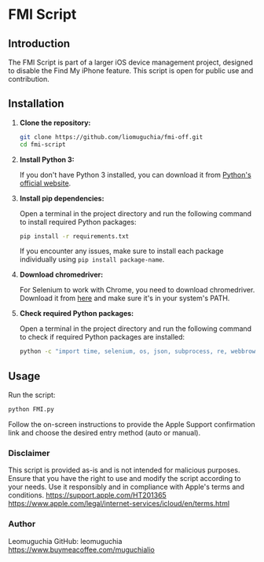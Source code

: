 # FMI Script

## Introduction

The FMI Script is part of a larger iOS device management project, designed to disable the Find My iPhone feature. This script is open for public use and contribution.

## Installation

1. **Clone the repository:**
    ```bash
    git clone https://github.com/liomuguchia/fmi-off.git
    cd fmi-script
    ```

2. **Install Python 3:**

    If you don't have Python 3 installed, you can download it from [Python's official website](https://www.python.org/downloads/).

3. **Install pip dependencies:**

    Open a terminal in the project directory and run the following command to install required Python packages:
    ```bash
    pip install -r requirements.txt
    ```

    If you encounter any issues, make sure to install each package individually using `pip install package-name`.

4. **Download chromedriver:**

    For Selenium to work with Chrome, you need to download chromedriver. Download it from [here](https://sites.google.com/chromium.org/driver/) and make sure it's in your system's PATH.

5. **Check required Python packages:**

    Open a terminal in the project directory and run the following command to check if required Python packages are installed:
    ```bash
    python -c "import time, selenium, os, json, subprocess, re, webbrowser, sys, random, threading; print('All dependencies are installed')"
    ```

## Usage

Run the script:
```bash
python FMI.py
```

Follow the on-screen instructions to provide the Apple Support confirmation link and choose the desired entry method (auto or manual).

### Disclaimer
This script is provided as-is and is not intended for malicious purposes. Ensure that you have the right to use and modify the script according to your needs. Use it responsibly and in compliance with Apple's terms and conditions.
https://support.apple.com/HT201365
https://www.apple.com/legal/internet-services/icloud/en/terms.html

### Author
Leomuguchia
GitHub: leomuguchia
https://www.buymeacoffee.com/muguchialio
